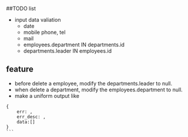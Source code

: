 ##TODO list
- input data valiation
    - date
    - mobile phone, tel
    - mail
    - employees.department IN departments.id
    - departments.leader IN employees.id


## feature
- before delete a employee, modify the departments.leader to null.
- when delete a department, modify the employees.department to null.
- make a uniform output like 

````
{
    err: , 
    err_desc: , 
    data:[]
}
```

